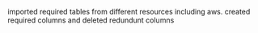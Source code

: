 imported required tables from different resources including aws.
created required columns and deleted redundunt columns
